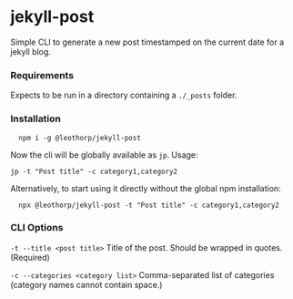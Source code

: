 # jekyll-post
Simple CLI to generate a new post timestamped on the current date for a jekyll blog. 

### Requirements

Expects to be run in a directory containing a `./_posts` folder.

### Installation

```
  npm i -g @leothorp/jekyll-post
``` 
Now the cli will be globally available as `jp`. Usage:
```
jp -t "Post title" -c category1,category2
```


  Alternatively, to start using it directly without the global npm installation:
```
  npx @leothorp/jekyll-post -t "Post title" -c category1,category2
``` 


### CLI Options

`-t --title <post title>` Title of the post. Should be wrapped in quotes. (Required)

`-c --categories <category list>` Comma-separated list of categories (category names cannot contain space.)

